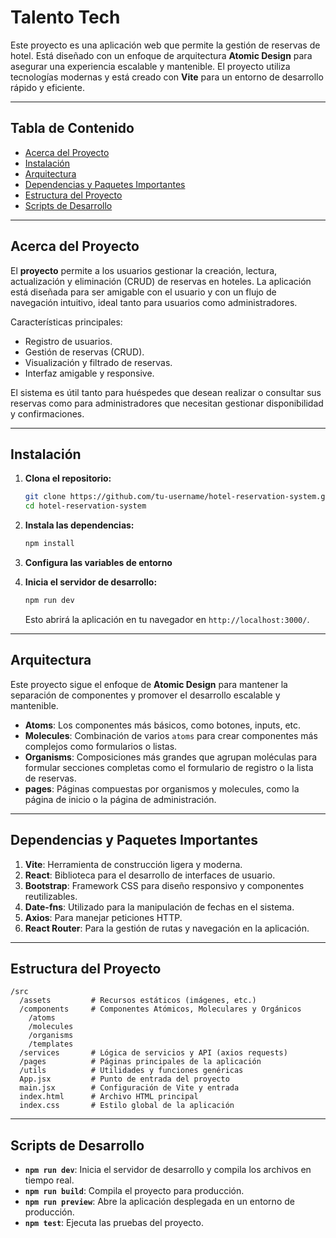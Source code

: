 # Talento Tech

Este proyecto es una aplicación web que permite la gestión de reservas de hotel. Está diseñado con un enfoque de arquitectura **Atomic Design** para asegurar una experiencia escalable y mantenible. El proyecto utiliza tecnologías modernas y está creado con **Vite** para un entorno de desarrollo rápido y eficiente.

---

## Tabla de Contenido

- [Acerca del Proyecto](#acerca-del-proyecto)
- [Instalación](#instalación)
- [Arquitectura](#arquitectura)
- [Dependencias y Paquetes Importantes](#dependencias-y-paquetes-importantes)
- [Estructura del Proyecto](#estructura-del-proyecto)
- [Scripts de Desarrollo](#scripts-de-desarrollo)

---

## Acerca del Proyecto

El **proyecto** permite a los usuarios gestionar la creación, lectura, actualización y eliminación (CRUD) de reservas en hoteles. La aplicación está diseñada para ser amigable con el usuario y con un flujo de navegación intuitivo, ideal tanto para usuarios como administradores.

Características principales:

- Registro de usuarios.
- Gestión de reservas (CRUD).
- Visualización y filtrado de reservas.
- Interfaz amigable y responsive.

El sistema es útil tanto para huéspedes que desean realizar o consultar sus reservas como para administradores que necesitan gestionar disponibilidad y confirmaciones.

---

## Instalación

1. **Clona el repositorio:**

   ```bash
   git clone https://github.com/tu-username/hotel-reservation-system.git
   cd hotel-reservation-system
   ```

2. **Instala las dependencias:**

   ```bash
   npm install
   ```

3. **Configura las variables de entorno**

4. **Inicia el servidor de desarrollo:**

   ```bash
   npm run dev
   ```

   Esto abrirá la aplicación en tu navegador en `http://localhost:3000/`.

---

## Arquitectura

Este proyecto sigue el enfoque de **Atomic Design** para mantener la separación de componentes y promover el desarrollo escalable y mantenible.

- **Atoms**: Los componentes más básicos, como botones, inputs, etc.
- **Molecules**: Combinación de varios `atoms` para crear componentes más complejos como formularios o listas.
- **Organisms**: Composiciones más grandes que agrupan moléculas para formular secciones completas como el formulario de registro o la lista de reservas.
- **pages**: Páginas compuestas por organismos y molecules, como la página de inicio o la página de administración.

---

## Dependencias y Paquetes Importantes

1. **Vite**: Herramienta de construcción ligera y moderna.
2. **React**: Biblioteca para el desarrollo de interfaces de usuario.
3. **Bootstrap**: Framework CSS para diseño responsivo y componentes reutilizables.
4. **Date-fns**: Utilizado para la manipulación de fechas en el sistema.
5. **Axios**: Para manejar peticiones HTTP.
6. **React Router**: Para la gestión de rutas y navegación en la aplicación.

---

## Estructura del Proyecto

```
/src
  /assets         # Recursos estáticos (imágenes, etc.)
  /components     # Componentes Atómicos, Moleculares y Orgánicos
    /atoms
    /molecules
    /organisms
    /templates
  /services       # Lógica de servicios y API (axios requests)
  /pages          # Páginas principales de la aplicación
  /utils          # Utilidades y funciones genéricas
  App.jsx         # Punto de entrada del proyecto
  main.jsx        # Configuración de Vite y entrada
  index.html      # Archivo HTML principal
  index.css       # Estilo global de la aplicación
```

---

## Scripts de Desarrollo

- **`npm run dev`**: Inicia el servidor de desarrollo y compila los archivos en tiempo real.
- **`npm run build`**: Compila el proyecto para producción.
- **`npm run preview`**: Abre la aplicación desplegada en un entorno de producción.
- **`npm test`**: Ejecuta las pruebas del proyecto.

